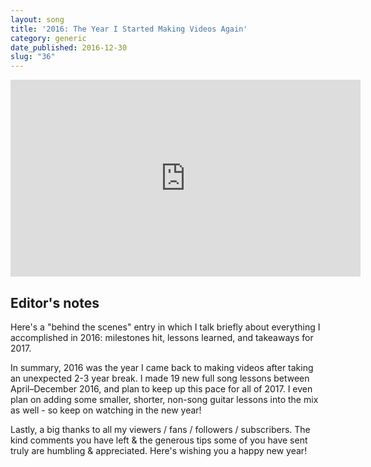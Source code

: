 ```yaml
---
layout: song
title: '2016: The Year I Started Making Videos Again'
category: generic
date_published: 2016-12-30
slug: "36"
---
```


<!-- patreon_lesson_available: true
patreon_lesson_url: https://www.patreon.com/posts/32888140 -->

<iframe width="560" height="315" src="https://www.youtube.com/embed/6ipMnKXHlAo" frameborder="0" allow="accelerometer; autoplay; encrypted-media; gyroscope; picture-in-picture" allowfullscreen></iframe>

## Editor's notes

Here's a "behind the scenes" entry in which I talk briefly about everything I accomplished in 2016: milestones hit, lessons learned, and takeaways for 2017.

In summary, 2016 was the year I came back to making videos after taking an unexpected 2-3 year break. I made 19 new full song lessons between April–December 2016, and plan to keep up this pace for all of 2017. I even plan on adding some smaller, shorter, non-song guitar lessons into the mix as well - so keep on watching in the new year!

Lastly, a big thanks to all my viewers / fans / followers / subscribers. The kind comments you have left & the generous tips some of you have sent truly are humbling & appreciated. Here's wishing you a happy new year!
